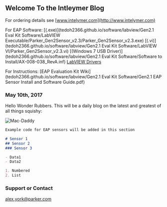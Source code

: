 ## Welcome To the Intleymer Blog

For ordering details see [www.intelymer.com](http://www.intelymer.com)

For EAP Software: [(.exe)](tedoh2366.github.io/software/labview/Gen2.1 Eval Kit Software/LabVIEW Executable/Parker_Gen2Sensor_v2.3/Parker_Gen2Sensor_v2.3.exe)    [(.vi)](tedoh2366.github.io/software/labview/Gen2.1 Eval Kit Software/LabVIEW VI/Parker_Gen2Sensor_v2.3.vi)   [(Windows 7 USB Driver)](tedoh2366.github.io/software/labview/Gen2.1 Eval Kit Software/Software to Install/AX-008-038_RevA.inf)   [LabVIEW Drivers]()

For Instructions: [EAP Evaluation Kit Wiki](tedoh2366.github.io/software/labview/Gen2.1 Eval Kit Software/Gen2.1 EAP Sensor Install and Software Guide.pdf)



### May 10th, 2017

Hello Wonder Rubbers. This will be a daily blog on the latest and greatest of all things squishy:

![Mac-Daddy](tedoh2366.github.io/logo.png "A-Rod")

```markdown
Example code for EAP sensors will be added in this section

# Sensor 1
## Sensor 2
### Sensor 3

- Data1
- Data2

1. Numbered
2. List
```
### Support or Contact

alex.york@parker.com
